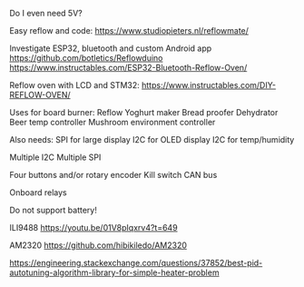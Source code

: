 Do I even need 5V?

Easy reflow and code:
  https://www.studiopieters.nl/reflowmate/

Investigate ESP32, bluetooth and custom Android app
  https://github.com/botletics/Reflowduino
  https://www.instructables.com/ESP32-Bluetooth-Reflow-Oven/

Reflow oven with LCD and STM32:
  https://www.instructables.com/DIY-REFLOW-OVEN/

Uses for board burner:
  Reflow
  Yoghurt maker
  Bread proofer
  Dehydrator
  Beer temp controller
  Mushroom environment controller

Also needs:
  SPI for large display
  I2C for OLED display
  I2C for temp/humidity

Multiple I2C
Multiple SPI

Four buttons and/or rotary encoder
Kill switch
CAN bus

Onboard relays

Do not support battery!

ILI9488
  https://youtu.be/01V8pIqxrv4?t=649

AM2320
  https://github.com/hibikiledo/AM2320

https://engineering.stackexchange.com/questions/37852/best-pid-autotuning-algorithm-library-for-simple-heater-problem
